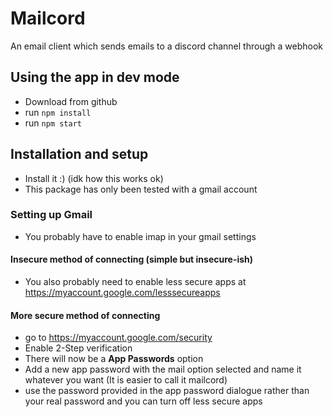 # Mailcord
An email client which sends emails to a discord channel through a webhook

## Using the app in dev mode
- Download from github
- run `npm install`
- run `npm start`

## Installation and setup
- Install it :) (idk how this works ok)
- This package has only been tested with a gmail account

### Setting up Gmail
- You probably have to enable imap in your gmail settings

#### Insecure method of connecting (simple but insecure-ish)
- You also probably need to enable less secure apps at https://myaccount.google.com/lesssecureapps

#### More secure method of connecting
- go to https://myaccount.google.com/security
- Enable 2-Step verification
- There will now be a **App Passwords** option
- Add a new app password with the mail option selected and name it whatever you want (It is easier to call it mailcord)
- use the password provided in the app password dialogue rather than your real password and you can turn off less secure apps


